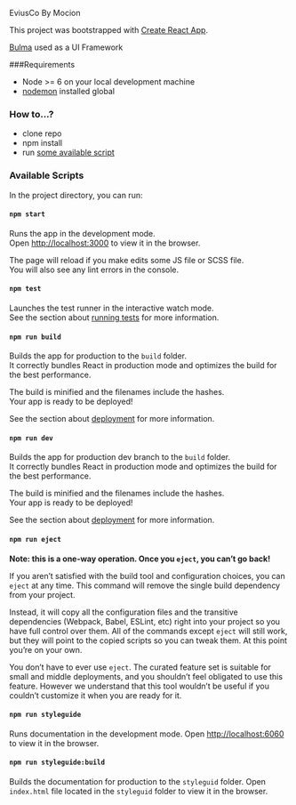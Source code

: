 EviusCo By Mocion

This project was bootstrapped with [Create React App](https://github.com/facebookincubator/create-react-app).

[Bulma](https://bulma.io) used as a UI Framework

###Requirements
- Node >= 6 on your local development machine
- [nodemon](https://github.com/remy/nodemon) installed global

### How to...?
- clone repo
- npm install
- run [some available script](#available-scripts)

### Available Scripts

In the project directory, you can run:

#### `npm start`

Runs the app in the development mode.<br>
Open [http://localhost:3000](http://localhost:3000) to view it in the browser.

The page will reload if you make edits some JS file or SCSS file.<br>
You will also see any lint errors in the console.

#### `npm test`

Launches the test runner in the interactive watch mode.<br>
See the section about [running tests](#running-tests) for more information.

#### `npm run build`

Builds the app for production to the `build` folder.<br>
It correctly bundles React in production mode and optimizes the build for the best performance.

The build is minified and the filenames include the hashes.<br>
Your app is ready to be deployed!

See the section about [deployment](#deployment) for more information.

#### `npm run dev`

Builds the app for production dev branch to the `build` folder.<br>
It correctly bundles React in production mode and optimizes the build for the best performance.

The build is minified and the filenames include the hashes.<br>
Your app is ready to be deployed!

See the section about [deployment](#deployment) for more information.

#### `npm run eject`

**Note: this is a one-way operation. Once you `eject`, you can’t go back!**

If you aren’t satisfied with the build tool and configuration choices, you can `eject` at any time. This command will remove the single build dependency from your project.

Instead, it will copy all the configuration files and the transitive dependencies (Webpack, Babel, ESLint, etc) right into your project so you have full control over them. All of the commands except `eject` will still work, but they will point to the copied scripts so you can tweak them. At this point you’re on your own.

You don’t have to ever use `eject`. The curated feature set is suitable for small and middle deployments, and you shouldn’t feel obligated to use this feature. However we understand that this tool wouldn’t be useful if you couldn’t customize it when you are ready for it.

#### `npm run styleguide`

Runs documentation in the development mode.
Open [http://localhost:6060](http://localhost:6060) to view it in the browser.

#### `npm run styleguide:build`

Builds the documentation for production to the `styleguid` folder.
Open `index.html` file located in the `styleguid` folder to view it in the browser.